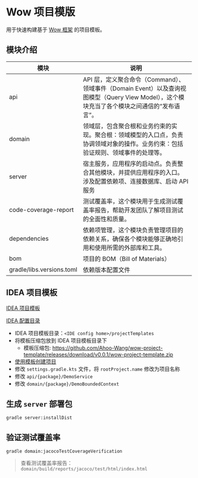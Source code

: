 # Wow 项目模版

用于快速构建基于 [Wow 框架](https://github.com/Ahoo-Wang/Wow) 的项目模板。

## 模块介绍

| 模块                        | 说明                                                                                         |
|---------------------------|--------------------------------------------------------------------------------------------|
| api                       | API 层，定义聚合命令（Command）、领域事件（Domain Event）以及查询视图模型（Query View Model），这个模块充当了各个模块之间通信的“发布语言”。 |
| domain                    | 领域层，包含聚合根和业务约束的实现。聚合根：领域模型的入口点，负责协调领域对象的操作。业务约束：包括验证规则、领域事件的处理等。                           |
| server                    | 宿主服务，应用程序的启动点。负责整合其他模块，并提供应用程序的入口。涉及配置依赖项、连接数据库、启动 API 服务                                  |
| code-coverage-report      | 测试覆盖率，这个模块用于生成测试覆盖率报告，帮助开发团队了解项目测试的全面性和质量。                                                 |
| dependencies              | 依赖项管理，这个模块负责管理项目的依赖关系，确保各个模块能够正确地引用和使用所需的外部库和工具。                                           |
| bom                       | 项目的 BOM（Bill of Materials）                                                                 |
| gradle/libs.versions.toml | 依赖版本配置文件                                                                                   |

## IDEA 项目模板

[IDEA 项目模板](https://www.jetbrains.com/help/idea/saving-project-as-template.html)

[IDEA 配置目录](https://www.jetbrains.com/help/idea/directories-used-by-the-ide-to-store-settings-caches-plugins-and-logs.html#config-directory)

- IDEA 项目模板目录：`<IDE config home>/projectTemplates`
- 将模板压缩包放到 IDEA 项目模板目录下
  - 模板压缩包: https://github.com/Ahoo-Wang/wow-project-template/releases/download/v0.0.1/wow-project-template.zip
- [使用模板创建项目](https://www.jetbrains.com/help/idea/saving-project-as-template.html#create-project-from-template)
- 修改 `settings.gradle.kts` 文件，将 `rootProject.name` 修改为项目名称
- 修改 `api/{package}/DemoService`
- 修改 `domain/{package}/DemoBoundedContext`

## 生成 `server` 部署包

```shell
gradle server:installDist
```

## 验证测试覆盖率

```shell
gradle domain:jacocoTestCoverageVerification
```

> 查看测试覆盖率报告：`domain/build/reports/jacoco/test/html/index.html`
